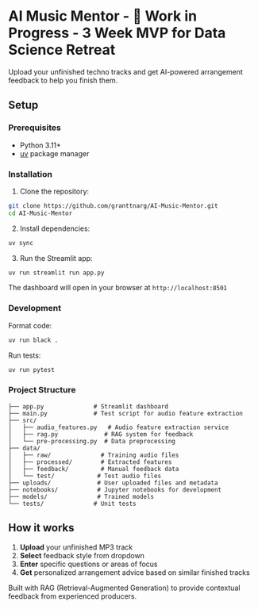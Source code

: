 # AI Music Mentor - 🚧 Work in Progress - 3 Week MVP for Data Science Retreat

Upload your unfinished techno tracks and get AI-powered arrangement feedback to help you finish them.

## Setup

### Prerequisites

- Python 3.11+
- [uv](https://docs.astral.sh/uv/) package manager

### Installation

1. Clone the repository:

```bash
git clone https://github.com/granttnarg/AI-Music-Mentor.git
cd AI-Music-Mentor
```

2. Install dependencies:

```bash
uv sync
```

3. Run the Streamlit app:

```bash
uv run streamlit run app.py
```

The dashboard will open in your browser at `http://localhost:8501`

### Development

Format code:

```bash
uv run black .
```

Run tests:

```bash
uv run pytest
```

### Project Structure

```
├── app.py              # Streamlit dashboard
├── main.py             # Test script for audio feature extraction
├── src/
│   ├── audio_features.py   # Audio feature extraction service
│   ├── rag.py             # RAG system for feedback
│   └── pre-processing.py  # Data preprocessing
├── data/
│   ├── raw/              # Training audio files
│   ├── processed/        # Extracted features
│   ├── feedback/         # Manual feedback data
│   └── test/            # Test audio files
├── uploads/             # User uploaded files and metadata
├── notebooks/           # Jupyter notebooks for development
├── models/              # Trained models
└── tests/              # Unit tests
```

## How it works

1. **Upload** your unfinished MP3 track
2. **Select** feedback style from dropdown
3. **Enter** specific questions or areas of focus
4. **Get** personalized arrangement advice based on similar finished tracks

Built with RAG (Retrieval-Augmented Generation) to provide contextual feedback from experienced producers.
